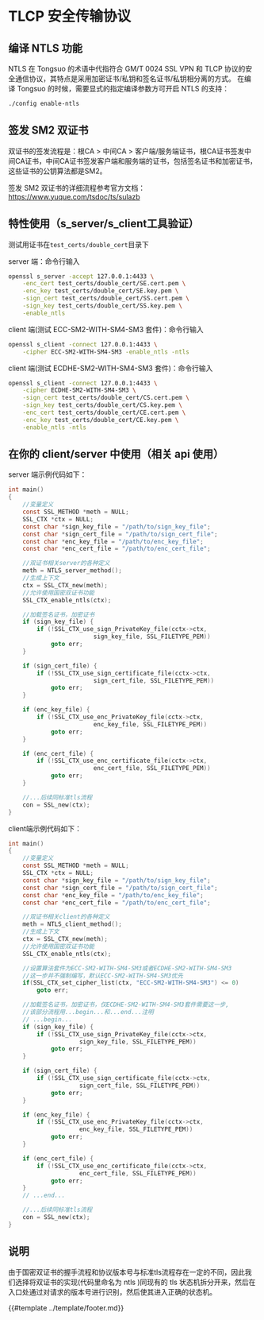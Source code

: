# TLCP 安全传输协议

## 编译 NTLS 功能

NTLS 在 Tongsuo 的术语中代指符合 GM/T 0024 SSL VPN 和 TLCP 协议的安全通信协议，其特点是采用加密证书/私钥和签名证书/私钥相分离的方式。
在编译 Tongsuo 的时候，需要显式的指定编译参数方可开启 NTLS 的支持：

```sh
./config enable-ntls
```

## 签发 SM2 双证书

双证书的签发流程是：根CA > 中间CA > 客户端/服务端证书，根CA证书签发中间CA证书，中间CA证书签发客户端和服务端的证书，包括签名证书和加密证书，这些证书的公钥算法都是SM2。

签发 SM2 双证书的详细流程参考官方文档：<https://www.yuque.com/tsdoc/ts/sulazb>

## 特性使用（s_server/s_client工具验证）

测试用证书在`test_certs/double_cert`目录下

server 端：命令行输入

```sh
openssl s_server -accept 127.0.0.1:4433 \
    -enc_cert test_certs/double_cert/SE.cert.pem \
    -enc_key test_certs/double_cert/SE.key.pem \
    -sign_cert test_certs/double_cert/SS.cert.pem \
    -sign_key test_certs/double_cert/SS.key.pem \
    -enable_ntls
```

client 端(测试 ECC-SM2-WITH-SM4-SM3 套件)：命令行输入

```sh
openssl s_client -connect 127.0.0.1:4433 \
    -cipher ECC-SM2-WITH-SM4-SM3 -enable_ntls -ntls
```

client 端(测试 ECDHE-SM2-WITH-SM4-SM3 套件)：命令行输入

```sh
openssl s_client -connect 127.0.0.1:4433 \
    -cipher ECDHE-SM2-WITH-SM4-SM3 \
    -sign_cert test_certs/double_cert/CS.cert.pem \
    -sign_key test_certs/double_cert/CS.key.pem \
    -enc_cert test_certs/double_cert/CE.cert.pem \
    -enc_key test_certs/double_cert/CE.key.pem \
    -enable_ntls -ntls
```

## 在你的 client/server 中使用（相关 api 使用）

server 端示例代码如下：

```c
int main()
{
    //变量定义
    const SSL_METHOD *meth = NULL;
    SSL_CTX *ctx = NULL;
    const char *sign_key_file = "/path/to/sign_key_file";
    const char *sign_cert_file = "/path/to/sign_cert_file";
    const char *enc_key_file = "/path/to/enc_key_file";
    const char *enc_cert_file = "/path/to/enc_cert_file";

    //双证书相关server的各种定义
    meth = NTLS_server_method();
    //生成上下文
    ctx = SSL_CTX_new(meth);
    //允许使用国密双证书功能
    SSL_CTX_enable_ntls(ctx);

    //加载签名证书，加密证书
    if (sign_key_file) {
        if (!SSL_CTX_use_sign_PrivateKey_file(cctx->ctx,
                        sign_key_file, SSL_FILETYPE_PEM))
            goto err;
    }

    if (sign_cert_file) {
        if (!SSL_CTX_use_sign_certificate_file(cctx->ctx,
                        sign_cert_file, SSL_FILETYPE_PEM))
            goto err;
    }

    if (enc_key_file) {
        if (!SSL_CTX_use_enc_PrivateKey_file(cctx->ctx,
                        enc_key_file, SSL_FILETYPE_PEM))
            goto err;
    }

    if (enc_cert_file) {
        if (!SSL_CTX_use_enc_certificate_file(cctx->ctx,
                        enc_cert_file, SSL_FILETYPE_PEM))
            goto err;
    }

    //...后续同标准tls流程
    con = SSL_new(ctx);
}
```

client端示例代码如下：

```c
int main()
{
    //变量定义
    const SSL_METHOD *meth = NULL;
    SSL_CTX *ctx = NULL;
    const char *sign_key_file = "/path/to/sign_key_file";
    const char *sign_cert_file = "/path/to/sign_cert_file";
    const char *enc_key_file = "/path/to/enc_key_file";
    const char *enc_cert_file = "/path/to/enc_cert_file";

    //双证书相关client的各种定义
    meth = NTLS_client_method();
    //生成上下文
    ctx = SSL_CTX_new(meth);
    //允许使用国密双证书功能
    SSL_CTX_enable_ntls(ctx);

    //设置算法套件为ECC-SM2-WITH-SM4-SM3或者ECDHE-SM2-WITH-SM4-SM3
    //这一步并不强制编写，默认ECC-SM2-WITH-SM4-SM3优先
    if(SSL_CTX_set_cipher_list(ctx, "ECC-SM2-WITH-SM4-SM3") <= 0)
        goto err;

    //加载签名证书，加密证书，仅ECDHE-SM2-WITH-SM4-SM3套件需要这一步,
    //该部分流程用...begin...和...end...注明
    // ...begin...
    if (sign_key_file) {
        if (!SSL_CTX_use_sign_PrivateKey_file(cctx->ctx,
                    sign_key_file, SSL_FILETYPE_PEM))
            goto err;
    }

    if (sign_cert_file) {
        if (!SSL_CTX_use_sign_certificate_file(cctx->ctx,
                    sign_cert_file, SSL_FILETYPE_PEM))
            goto err;
    }

    if (enc_key_file) {
        if (!SSL_CTX_use_enc_PrivateKey_file(cctx->ctx,
                    enc_key_file, SSL_FILETYPE_PEM))
            goto err;
    }

    if (enc_cert_file) {
        if (!SSL_CTX_use_enc_certificate_file(cctx->ctx,
                    enc_cert_file, SSL_FILETYPE_PEM))
            goto err;
    }
    // ...end...

    //...后续同标准tls流程
    con = SSL_new(ctx);
}
```

## 说明

由于国密双证书的握手流程和协议版本号与标准tls流程存在一定的不同，因此我们选择将双证书的实现(代码里命名为 ntls )同现有的 tls 状态机拆分开来，然后在入口处通过对请求的版本号进行识别，然后使其进入正确的状态机。

{{#template ../template/footer.md}}
